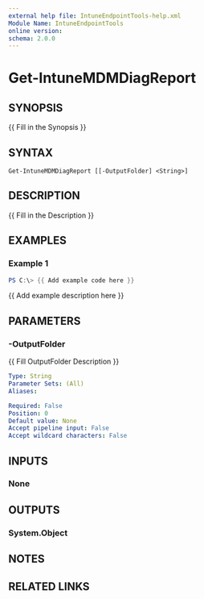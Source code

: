 ```yaml
---
external help file: IntuneEndpointTools-help.xml
Module Name: IntuneEndpointTools
online version:
schema: 2.0.0
---
```


# Get-IntuneMDMDiagReport

## SYNOPSIS
{{ Fill in the Synopsis }}

## SYNTAX

```
Get-IntuneMDMDiagReport [[-OutputFolder] <String>]
```

## DESCRIPTION
{{ Fill in the Description }}

## EXAMPLES

### Example 1
```powershell
PS C:\> {{ Add example code here }}
```

{{ Add example description here }}

## PARAMETERS

### -OutputFolder
{{ Fill OutputFolder Description }}

```yaml
Type: String
Parameter Sets: (All)
Aliases:

Required: False
Position: 0
Default value: None
Accept pipeline input: False
Accept wildcard characters: False
```

## INPUTS

### None

## OUTPUTS

### System.Object
## NOTES

## RELATED LINKS
